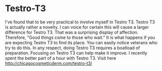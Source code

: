 # Testro-T3
I've found that to be very practical to involve myself in Testro T3. Testro T3 is actually rather a novelty. I can voice for certain this will cause a larger difference for Testro T3. That was a surprising display of affection. Therefore, "Good things come to those who wait." It is what happens if you are expecting Testro T3 to find its place. You can easily notice veterans who try to do this. In any respect, doing Testro T3 requires a boatload of preparation. Focusing on Testro T3 can help make it improve. I recently spent the better part of a hour with Testro T3.  Visit here http://chicagocosmeticderm.com/testro-t3/
